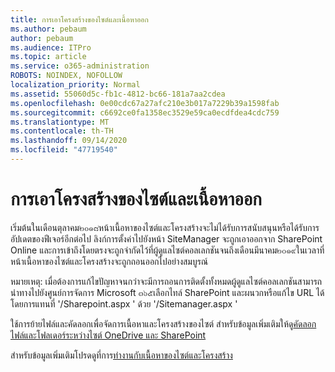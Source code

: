 ```yaml
---
title: การเอาโครงสร้างของไซต์และเนื้อหาออก
ms.author: pebaum
author: pebaum
ms.audience: ITPro
ms.topic: article
ms.service: o365-administration
ROBOTS: NOINDEX, NOFOLLOW
localization_priority: Normal
ms.assetid: 55060d5c-fb1c-4812-bc66-181a7aa2cdea
ms.openlocfilehash: 0e00cdc67a27afc210e3b017a7229b39a1598fab
ms.sourcegitcommit: c6692ce0fa1358ec3529e59ca0ecdfdea4cdc759
ms.translationtype: MT
ms.contentlocale: th-TH
ms.lasthandoff: 09/14/2020
ms.locfileid: "47719540"
---
```

# <a name="site-and-content-structure-removed"></a>การเอาโครงสร้างของไซต์และเนื้อหาออก

เริ่มต้นในเดือนตุลาคม๒๐๑๘หน้าเนื้อหาของไซต์และโครงสร้างจะไม่ได้รับการสนับสนุนหรือได้รับการอัปเดตของฟีเจอร์อีกต่อไป ลิงก์การตั้งค่าไปยังหน้า SiteManager จะถูกเอาออกจาก SharePoint Online และการเข้าถึงโดยตรงจะถูกจำกัดไว้ที่ผู้ดูแลไซต์คอลเลกชันจนถึงเดือนมีนาคม๒๐๑๙ในเวลาที่หน้าเนื้อหาของไซต์และโครงสร้างจะถูกถอนออกไปอย่างสมบูรณ์ 

หมายเหตุ: เมื่อต้องการแก้ไขปัญหาจนกว่าจะมีการถอนการติดตั้งทั้งหมดผู้ดูแลไซต์คอลเลกชันสามารถนำทางไปยังศูนย์การจัดการ Microsoft ๓๖๕เลือกไทล์ SharePoint และผนวกหรือแก้ไข URL ได้โดยการแทนที่ '/Sharepoint.aspx ' ด้วย '/Sitemanager.aspx ' 


ใช้การย้ายไฟล์และคัดลอกเพื่อจัดการเนื้อหาและโครงสร้างของไซต์ สำหรับข้อมูลเพิ่มเติมให้ดู[คัดลอกไฟล์และโฟลเดอร์ระหว่างไซต์ OneDrive และ SharePoint](https://support.office.com/article/copy-files-and-folders-between-onedrive-and-sharepoint-sites-67a6323e-7fd4-4254-99a8-35613492a82f) 

สำหรับข้อมูลเพิ่มเติมโปรดดูที่การ[ทำงานกับเนื้อหาของไซต์และโครงสร้าง](https://support.office.com/article/Work-with-site-content-and-structure-30fcaad9-02b1-4347-8b03-e1ccc5a4c19f)
